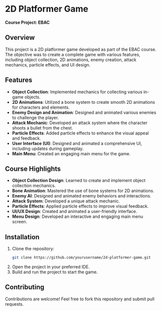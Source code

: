 # 2D Platformer Game

**Course Project: EBAC**

## Overview

This project is a 2D platformer game developed as part of the EBAC course. The objective was to create a complete game with various features, including object collection, 2D animations, enemy creation, attack mechanics, particle effects, and UI design.

## Features

- **Object Collection**: Implemented mechanics for collecting various in-game objects.
- **2D Animations**: Utilized a bone system to create smooth 2D animations for characters and elements.
- **Enemy Design and Animation**: Designed and animated various enemies to challenge the player.
- **Attack Mechanic**: Developed an attack system where the character shoots a bullet from the chest.
- **Particle Effects**: Added particle effects to enhance the visual appeal and feedback.
- **User Interface (UI)**: Designed and animated a comprehensive UI, including updates during gameplay.
- **Main Menu**: Created an engaging main menu for the game.

## Course Highlights

- **Object Collection Design**: Learned to create and implement object collection mechanics.
- **Bone Animation**: Mastered the use of bone systems for 2D animations.
- **Enemy AI**: Designed and animated enemy behaviors and interactions.
- **Attack System**: Developed a unique attack mechanic.
- **Particle Effects**: Applied particle effects to improve visual feedback.
- **UI/UX Design**: Created and animated a user-friendly interface.
- **Menu Design**: Developed an interactive and engaging main menu screen.

## Installation

1. Clone the repository:
    ```bash
    git clone https://github.com/yourusername/2d-platformer-game.git
    ```
2. Open the project in your preferred IDE.
3. Build and run the project to start the game.

## Contributing

Contributions are welcome! Feel free to fork this repository and submit pull requests.
